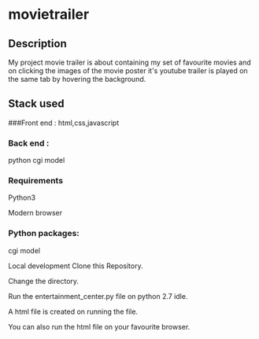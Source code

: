 # movietrailer
## Description
My project movie trailer is about containing my set of favourite movies and on clicking the images of the movie poster it's youtube trailer is played on the same tab by hovering the background.

## Stack used
###Front end : 
html,css,javascript

### Back end : 
python cgi model

### Requirements
Python3

Modern browser

### Python packages:
cgi model

Local development
Clone this Repository.

Change the directory.

Run the entertainment_center.py file on python 2.7 idle.

A html file is created on running the file.

You can also run the html file on your favourite browser.
